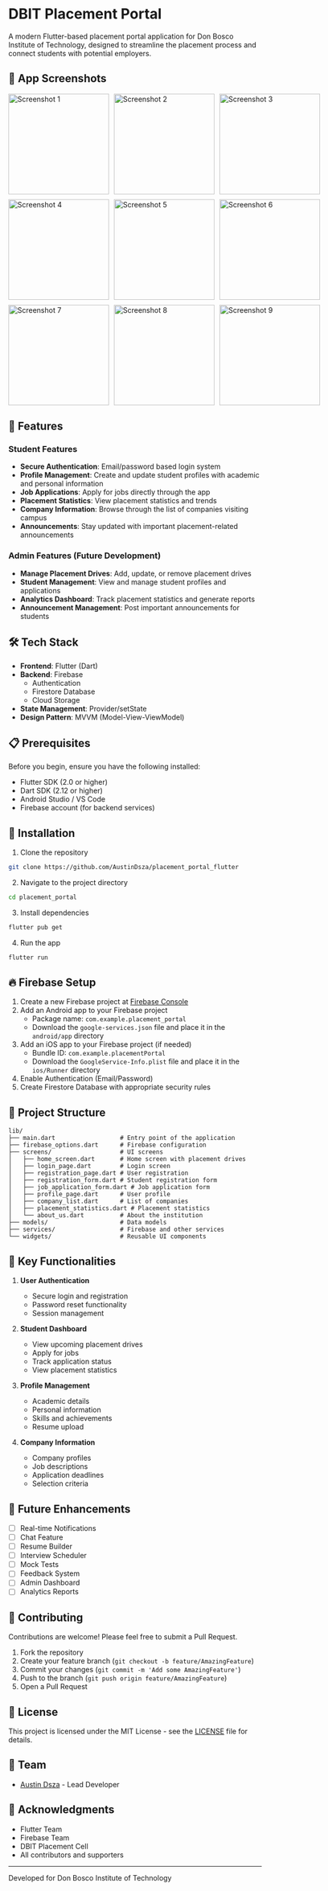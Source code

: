 # DBIT Placement Portal

A modern Flutter-based placement portal application for Don Bosco Institute of Technology, designed to streamline the placement process and connect students with potential employers.

## 📱 App Screenshots

<div style="display: grid; grid-template-columns: repeat(3, 1fr); gap: 10px;">
  <img src="placement_portal/assets/images/app_preview.png 01.png" alt="Screenshot 1" width="200"/>
  <img src="placement_portal/assets/images/app_preview.png 02.png" alt="Screenshot 2" width="200"/>
  <img src="placement_portal/assets/images/app_preview.png 03.png" alt="Screenshot 3" width="200"/>
  <img src="placement_portal/assets/images/app_preview.png 04.png" alt="Screenshot 4" width="200"/>
  <img src="placement_portal/assets/images/app_preview.png 05.png" alt="Screenshot 5" width="200"/>
  <img src="placement_portal/assets/images/app_preview.png 06.png" alt="Screenshot 6" width="200"/>
  <img src="placement_portal/assets/images/app_preview.png 07.png" alt="Screenshot 7" width="200"/>
  <img src="placement_portal/assets/images/app_preview.png 08.png" alt="Screenshot 8" width="200"/>
  <img src="placement_portal/assets/images/app_preview.png 09.png" alt="Screenshot 9" width="200"/>
</div>

## 🚀 Features

### Student Features
- **Secure Authentication**: Email/password based login system
- **Profile Management**: Create and update student profiles with academic and personal information
- **Job Applications**: Apply for jobs directly through the app
- **Placement Statistics**: View placement statistics and trends
- **Company Information**: Browse through the list of companies visiting campus
- **Announcements**: Stay updated with important placement-related announcements

### Admin Features (Future Development)
- **Manage Placement Drives**: Add, update, or remove placement drives
- **Student Management**: View and manage student profiles and applications
- **Analytics Dashboard**: Track placement statistics and generate reports
- **Announcement Management**: Post important announcements for students

## 🛠️ Tech Stack

- **Frontend**: Flutter (Dart)
- **Backend**: Firebase
  - Authentication
  - Firestore Database
  - Cloud Storage
- **State Management**: Provider/setState
- **Design Pattern**: MVVM (Model-View-ViewModel)

## 📋 Prerequisites

Before you begin, ensure you have the following installed:
- Flutter SDK (2.0 or higher)
- Dart SDK (2.12 or higher)
- Android Studio / VS Code
- Firebase account (for backend services)

## 🔧 Installation

1. Clone the repository
```bash
git clone https://github.com/AustinDsza/placement_portal_flutter
```

2. Navigate to the project directory
```bash
cd placement_portal
```

3. Install dependencies
```bash
flutter pub get
```

4. Run the app
```bash
flutter run
```

## 🔥 Firebase Setup

1. Create a new Firebase project at [Firebase Console](https://console.firebase.google.com/)
2. Add an Android app to your Firebase project
   - Package name: `com.example.placement_portal`
   - Download the `google-services.json` file and place it in the `android/app` directory
3. Add an iOS app to your Firebase project (if needed)
   - Bundle ID: `com.example.placementPortal`
   - Download the `GoogleService-Info.plist` file and place it in the `ios/Runner` directory
4. Enable Authentication (Email/Password)
5. Create Firestore Database with appropriate security rules

## 📁 Project Structure

```
lib/
├── main.dart                  # Entry point of the application
├── firebase_options.dart      # Firebase configuration
├── screens/                   # UI screens
│   ├── home_screen.dart       # Home screen with placement drives
│   ├── login_page.dart        # Login screen
│   ├── registration_page.dart # User registration
│   ├── registration_form.dart # Student registration form
│   ├── job_application_form.dart # Job application form
│   ├── profile_page.dart      # User profile
│   ├── company_list.dart      # List of companies
│   ├── placement_statistics.dart # Placement statistics
│   └── about_us.dart          # About the institution
├── models/                    # Data models
├── services/                  # Firebase and other services
└── widgets/                   # Reusable UI components
```

## 🎯 Key Functionalities

1. **User Authentication**
   - Secure login and registration
   - Password reset functionality
   - Session management

2. **Student Dashboard**
   - View upcoming placement drives
   - Apply for jobs
   - Track application status
   - View placement statistics

3. **Profile Management**
   - Academic details
   - Personal information
   - Skills and achievements
   - Resume upload

4. **Company Information**
   - Company profiles
   - Job descriptions
   - Application deadlines
   - Selection criteria

## 🔮 Future Enhancements

- [ ] Real-time Notifications
- [ ] Chat Feature
- [ ] Resume Builder
- [ ] Interview Scheduler
- [ ] Mock Tests
- [ ] Feedback System
- [ ] Admin Dashboard
- [ ] Analytics Reports

## 🤝 Contributing

Contributions are welcome! Please feel free to submit a Pull Request.

1. Fork the repository
2. Create your feature branch (`git checkout -b feature/AmazingFeature`)
3. Commit your changes (`git commit -m 'Add some AmazingFeature'`)
4. Push to the branch (`git push origin feature/AmazingFeature`)
5. Open a Pull Request

## 📝 License

This project is licensed under the MIT License - see the [LICENSE](LICENSE) file for details.

## 👥 Team

- [Austin Dsza](https://github.com/AustinDsza) - Lead Developer

## 🙏 Acknowledgments

- Flutter Team
- Firebase Team
- DBIT Placement Cell
- All contributors and supporters

---

Developed for Don Bosco Institute of Technology 